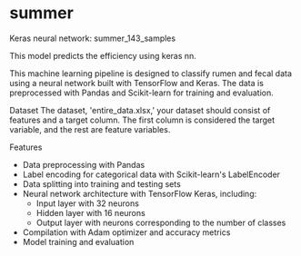 # summer
Keras neural network: summer_143_samples 

This model predicts the efficiency using keras nn. 


This machine learning pipeline is designed to classify rumen and fecal data using a neural network built with TensorFlow and Keras. The data is preprocessed with Pandas and Scikit-learn for training and evaluation.

Dataset
The dataset, 'entire_data.xlsx,' your dataset should consist of features and a target column. The first column is considered the target variable, and the rest are feature variables.

Features
- Data preprocessing with Pandas
- Label encoding for categorical data with Scikit-learn's LabelEncoder
- Data splitting into training and testing sets
- Neural network architecture with TensorFlow Keras, including:
  - Input layer with 32 neurons
  - Hidden layer with 16 neurons
  - Output layer with neurons corresponding to the number of classes
- Compilation with Adam optimizer and accuracy metrics
- Model training and evaluation
